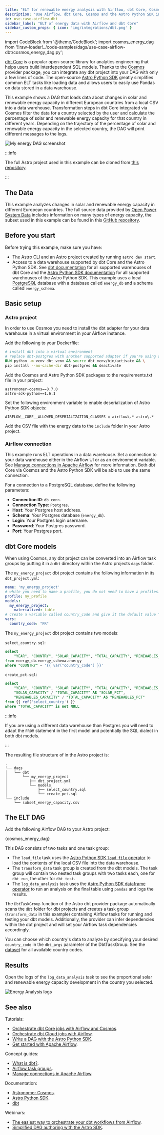 ```yaml
---
title: "ELT for renewable energy analysis with Airflow, dbt Core, Cosmos and the Astro Python SDK"
description: "Use Airflow, dbt Core, Cosmos and the Astro Python SDK in an ELT pipeline to analyze energy data."
id: use-case-airflow-dbt
sidebar_label: "ELT of energy data with Airflow and dbt Core"
sidebar_custom_props: { icon: 'img/integrations/dbt.png' }
---
```


import CodeBlock from '@theme/CodeBlock';
import cosmos_energy_dag from '!!raw-loader!../code-samples/dags/use-case-airflow-dbt/cosmos_energy_dag.py';

[dbt Core](https://docs.getdbt.com/) is a popular open-source library for analytics engineering that helps users build interdependent SQL models. Thanks to the [Cosmos](https://astronomer.github.io/astronomer-cosmos/) provider package, you can integrate any dbt project into your DAG with only a few lines of code. The open-source [Astro Python SDK]((https://astro-sdk-python.readthedocs.io/en/stable/index.html)) greatly simplifies common ELT tasks like loading data and allows users to easily use Pandas on data stored in a data warehouse. 

This example shows a DAG that loads data about changes in solar and renewable energy capacity in different European countries from a local CSV into a data warehouse. Transformation steps in dbt Core integrated via Cosmos filter the data for a country selected by the user and calculate the percentage of solar and renewable energy capacity for that country in different years. Depending on the trajectory of the percentage of solar and renewable energy capacity in the selected country, the DAG will print different messages to the logs.


![My energy DAG screenshot](/img/examples/uc_dbt_my_energy_dag_screenshot.png)

:::info

The full Astro project used in this example can be cloned from [this repository](https://github.com/astronomer/astro-dbt-provider-tutorial-example). 

:::

## The Data

This example analyzes changes in solar and renewable energy capacity in different European countries. The full source data provided by [Open Power System Data](https://doi.org/10.25832/national_generation_capacity/2020-10-01) includes information on many types of energy capacity, the subset used in this example can be found in this [GitHub repository](https://github.com/astronomer/learn-tutorials-data/blob/main/subset_energy_capacity.csv).

## Before you start

Before trying this example, make sure you have:

- The [Astro CLI](https://docs.astronomer.io/astro/cli/overview) and an Astro project created by running `astro dev start`.
- Access to a data warehouse supported by dbt Core and the Astro Python SDK. See [dbt documentation](https://docs.getdbt.com/docs/supported-data-platforms) for all supported warehouses of dbt Core and the [Astro Python SDK documentation](https://astro-sdk-python.readthedocs.io/en/stable/supported_databases.html) for all supported warehouses of the Astro Python SDK. This example uses a local [PostgreSQL](https://www.postgresql.org/) database with a database called `energy_db` and a schema called `energy_schema`.

## Basic setup

### Astro project

In order to use Cosmos you need to install the dbt adapter for your data warehouse in a virtual environment in your Airflow instance. 

Add the following to your Dockerfile:

```Dockerfile
# install dbt into a virtual environment
# replace dbt-postgres with another supported adapter if you're using a different warehouse type
RUN python -m venv dbt_venv && source dbt_venv/bin/activate && \
pip install --no-cache-dir dbt-postgres && deactivate
```

Add the Cosmos and Astro Python SDK packages to the requirements.txt file in your project:

```text
astronomer-cosmos==0.7.0
astro-sdk-python==1.6.1
```

Set the following environment variable to enable deserialization of Astro Python SDK objects:

```text
AIRFLOW__CORE__ALLOWED_DESERIALIZATION_CLASSES = airflow\.* astro\.*
```

Add the CSV file with the energy data to the `include` folder in your Astro project.

### Airflow connection

This example runs ELT operations in a data warehouse. Set a connection to your data warehouse either in the Airflow UI or as an environment variable. See [Manage connections in Apache Airflow](connections.md) for more information. Both dbt Core via Cosmos and the Astro Python SDK will be able to use the same connection.

For a connection to a PostgreSQL database, define the following parameters:

- **Connection ID**: `db_conn`.
- **Connection Type**: `Postgres`.
- **Host**: Your Postgres host address.
- **Schema**: Your Postgres database (`energy_db`). 
- **Login**: Your Postgres login username.
- **Password**: Your Postgres password.
- **Port**: Your Postgres port.

## dbt Core models

When using Cosmos, any dbt project can be converted into an Airflow task groups by putting it in a `dbt` directory within the Astro projects `dags` folder.

The `my_energy_project` dbt project contains the following information in its `dbt_project.yml`:

```yml
name: 'my_energy_project'
# while you need to name a profile, you do not need to have a profiles.yml file defined when using Cosmos
profile: my_profile
models:
  my_energy_project:
    materialized: table
# create a variable called country_code and give it the default value "FR" (for France)
vars:
  country_code: "FR"
```

The `my_energy_project` dbt project contains two models:

`select_country.sql`:

```sql
select 
    "YEAR", "COUNTRY", "SOLAR_CAPACITY", "TOTAL_CAPACITY", "RENEWABLES_CAPACITY"
from energy_db.energy_schema.energy
where "COUNTRY" = '{{ var("country_code") }}'
```

`create_pct.sql`:

```sql
select 
    "YEAR", "COUNTRY", "SOLAR_CAPACITY", "TOTAL_CAPACITY", "RENEWABLES_CAPACITY",
    "SOLAR_CAPACITY" / "TOTAL_CAPACITY" AS "SOLAR_PCT",
    "RENEWABLES_CAPACITY" / "TOTAL_CAPACITY" AS "RENEWABLES_PCT"
from {{ ref('select_country') }}
where "TOTAL_CAPACITY" is not NULL
```

:::info

If you are using a different data warehouse than Postgres you will need to adapt the `FROM` statement in the first model and potentially the SQL dialect in both dbt models.

:::

The resulting file structure of in the Astro project is:

```text
.
└── dags
│   └── dbt
│       └── my_energy_project
│          ├── dbt_project.yml
│          └── models
│              ├── select_country.sql
│              └── create_pct.sql
└── include
    └── subset_energy_capacity.csv
```

## The ELT DAG

Add the following Airflow DAG to your Astro project:

<CodeBlock language="python">{cosmos_energy_dag}</CodeBlock>

This DAG consists of two tasks and one task group:

- The `load_file` task uses the [Astro Python SDK `load file` operator](https://astro-sdk-python.readthedocs.io/en/stable/astro/sql/operators/load_file.html) to load the contents of the local CSV file into the data warehouse.
- The `transform_data` task group is created from the dbt models. The task group will contain two nested task groups with two tasks each, one for `dbt run`, the other for `dbt test`.
- The `log_data_analysis` task uses the [Astro Python SDK dataframe operator](https://astro-sdk-python.readthedocs.io/en/stable/astro/sql/operators/dataframe.html) to run an analysis on the final table using `pandas` and logs the results.

The `DbtTaskGroup` function of the Astro dbt provider package automatically scans the `dbt` folder for dbt projects and creates a task group (`transform_data` in this example) containing Airflow tasks for running and testing your dbt models. Additionally, the provider can infer dependencies within the dbt project and will set your Airflow task dependencies accordingly.

You can choose which country's data to analyze by specifying your desired `country_code` in the `dbt_args` parameter of the DbtTaskGroup. See the [dataset](https://github.com/astronomer/learn-tutorials-data/blob/main/subset_energy_capacity.csv) for all available country codes.

## Results

Open the logs of the `log_data_analysis` task to see the proportional solar and renewable energy capacity development in the country you selected.

![Energy Analysis logs](/img/guides/cosmos_energy_analysis_logs.png)

## See also

Tutorials:

- [Orchestrate dbt Core jobs with Airflow and Cosmos](airflow-dbt.md).
- [Orchestrate dbt Cloud jobs with Airflow](airflow-dbt-cloud.md).
- [Write a DAG with the Astro Python SDK](astro-python-sdk.md).
- [Get started with Apache Airflow](get-started-with-airflow.md).

Concept guides:

- [What is dbt?](https://docs.getdbt.com/docs/introduction).
- [Airflow task groups](task-groups.md).
- [Manage connections in Apache Airflow](connections.md).

Documentation:

- [Astronomer Cosmos](https://astronomer.github.io/astronomer-cosmos/).
- [Astro Python SDK](https://astro-sdk-python.readthedocs.io/en/stable/index.html).
- [dbt](https://docs.getdbt.com/docs/)

Webinars:

- [The easiest way to orchestrate your dbt workflows from Airflow](https://www.astronomer.io/events/webinars/the-easiest-way-to-orchestrate-your-dbt-workflows-from-airflow/).
- [Simplified DAG authoring with the Astro SDK](https://www.astronomer.io/events/webinars/simplified-dag-authoring-with-the-astro-sdk/).